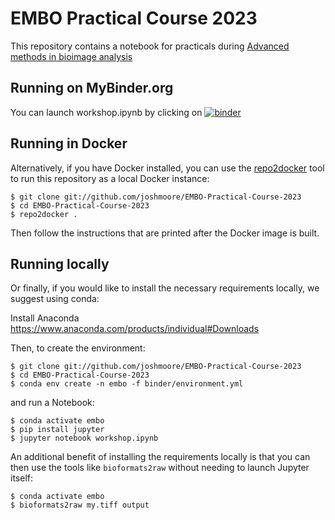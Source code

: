 # EMBO Practical Course 2023

This repository contains a notebook for practicals during
[Advanced methods in bioimage analysis](https://www.embl.org/about/info/course-and-conference-office/events/bia23-01/)

## Running on MyBinder.org

You can launch workshop.ipynb by clicking on
[![binder](https://mybinder.org/badge_logo.svg)](https://mybinder.org/v2/gh/joshmoore/EMBO-Practical-Course-2023/HEAD?filepath=workshop.ipynb)

## Running in Docker

Alternatively, if you have Docker installed, you can use the [repo2docker](https://repo2docker.readthedocs.io/en/latest/)
tool to run this repository as a local Docker instance:

    $ git clone git://github.com/joshmoore/EMBO-Practical-Course-2023
    $ cd EMBO-Practical-Course-2023
    $ repo2docker .

Then follow the instructions that are printed after the Docker image is built.

## Running locally

Or finally, if you would like to install the necessary requirements locally,
we suggest using conda:

Install Anaconda https://www.anaconda.com/products/individual#Downloads

Then, to create the environment:

    $ git clone git://github.com/joshmoore/EMBO-Practical-Course-2023
    $ cd EMBO-Practical-Course-2023
    $ conda env create -n embo -f binder/environment.yml

and run a Notebook:

    $ conda activate embo
    $ pip install jupyter
    $ jupyter notebook workshop.ipynb

An additional benefit of installing the requirements locally is that you
can then use the tools like `bioformats2raw` without needing to launch
Jupyter itself:

    $ conda activate embo
    $ bioformats2raw my.tiff output
